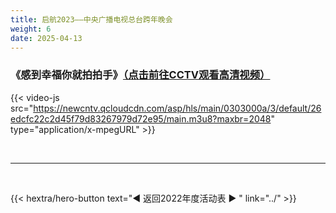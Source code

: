 ```yaml
---
title: 启航2023——中央广播电视总台跨年晚会
weight: 6
date: 2025-04-13
---
```


### 《感到幸福你就拍拍手》[（点击前往CCTV观看高清视频）](https://tv.cctv.com/2023/01/01/VIDE9wzDUovOjheoAa3Xh53J230101.shtml)


{{< video-js src="https://newcntv.qcloudcdn.com/asp/hls/main/0303000a/3/default/26edcfc22c2d45f79d83267979d72e95/main.m3u8?maxbr=2048" type="application/x-mpegURL" >}}

<br>
<hr>
<br>

{{< hextra/hero-button text="◀ 返回2022年度活动表 ▶ " link="../" >}}



